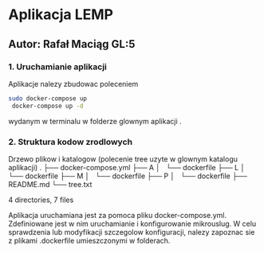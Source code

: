 # Aplikacja LEMP

## Autor: Rafał Maciąg GL:5

### 1. Uruchamianie aplikacji

Aplikacje nalezy zbudowac poleceniem 
```bash
sudo docker-compose up 
 docker-compose up -d 

```
wydanym w terminalu w folderze glownym aplikacji . 

### 2. Struktura kodow zrodlowych
Drzewo plikow i katalogow (polecenie tree uzyte w glownym katalogu aplikacji)
.
├── docker-compose.yml
├── A
│   └── dockerfile
├── L
│   └── dockerfile
├── M
│   └── dockerfile
├── P
│   └── dockerfile
├── README.md
└── tree.txt

4 directories, 7 files


Aplikacja uruchamiana jest za pomoca pliku docker-compose.yml. Zdefiniowane jest w nim uruchamianie i konfigurowanie mikrouslug. W celu sprawdzenia lub modyfikacji szczegolow konfiguracji, nalezy zapoznac sie z plikami .dockerfile umieszczonymi w folderach.